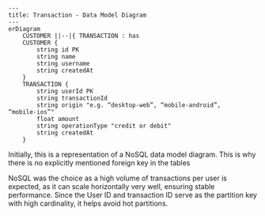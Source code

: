 ```mermaid
---
title: Transaction - Data Model Diagram
---
erDiagram
    CUSTOMER ||--|{ TRANSACTION : has
    CUSTOMER {
        string id PK
        string name
        string username
        string createdAt
    }
    TRANSACTION {
        string userId PK
        string transactionId 
        string origin "e.g. “desktop-web”, “mobile-android”,
“mobile-ios”"
        float amount
        string operationType "credit or debit"
        string createdAt
    }
```

Initially, this is a representation of a NoSQL data model diagram. This is why there is no explicitly mentioned foreign key in the tables

NoSQL was the choice as a high volume of transactions per user is expected, as it can scale horizontally very well,  ensuring stable performance. Since the User ID and transaction ID serve as the partition key with high cardinality, it helps avoid hot partitions.